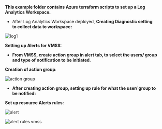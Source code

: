 **This example folder contains Azure terraform scripts to set up a Log Analytics Workspace.**

* After Log Analytics Workspace deployed,
**Creating Diagnostic setting to collect data to workspace:**

![log1](https://github.com/user-attachments/assets/45e0f846-9887-43e0-a804-fe5036757757)

**Setting up Alerts for VMSS:**
* **From VMSS, create action group in alert tab, to select the users/ group and type of notification to be initiated.**

**Creation of action group:**

![action group](https://github.com/user-attachments/assets/62faf425-8bd9-452f-9dd0-1a0f73b234c3)


* **After creating action group, setting up rule for what the user/ group to be notified:**

**Set up resource Alerts rules:**

  ![alert](https://github.com/user-attachments/assets/ffcb46de-786a-48a3-974a-b37fca552f33)

![alert rules vmss](https://github.com/user-attachments/assets/b70bc023-a1be-4725-bc20-2d727bd18bf3)
